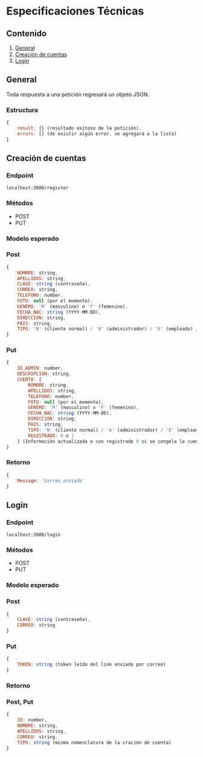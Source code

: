 # Especificaciones Técnicas

## Contenido
1. [General](#general)
2. [Creación de cuentas](#creacion_cuentas)
3. [Login](#login)


<a id="general"></a>
## General
Toda respuesta a una petición regresará un objeto JSON.
### Estructura
```javascript
{
    result: {} (resultado exitoso de la petición),
    errors: [] (de existir algún error, se agregará a la lista)
} 
```

<a id="creacion_cuentas"></a>
## Creación de cuentas

### Endpoint

```
localhost:3000/register
```

### Métodos
- POST
- PUT

### Modelo esperado
### Post
```javascript
{
    NOMBRE: string,
    APELLIDOS: string,
    CLAVE: string (contraseña),
    CORREO: string,
    TELEFONO: number,
    FOTO: null (por el momento),
    GENERO: 'M' (masculino) o 'F' (femenino),
    FECHA_NAC: string (YYYY-MM-DD),
    DIRECCION: string,
    PAIS: string,
    TIPO: 'N' (cliente normal) / 'A' (administrador) / 'E' (empleado) / 'P' (cliente premium)
} 
```
### Put
```javascript
{
    ID_ADMIN: number,
    DESCRIPCION: string,
    CUENTA: {
        NOMBRE: string,
        APELLIDOS: string,
        TELEFONO: number,
        FOTO: null (por el momento),
        GENERO: 'M' (masculino) o 'F' (femenino),
        FECHA_NAC: string (YYYY-MM-DD),
        DIRECCION: string,
        PAIS: string,
        TIPO: 'N' (cliente normal) / 'A' (administrador) / 'E' (empleado) / 'P' (cliente premium)
        REGISTRADO: 0 o 1
    } (Información actualizada o con registrado 0 si se congela la cuenta)
} 
```

### Retorno

```javascript
{
    Message: 'Correo enviado'
} 
```
<a id="login"></a>
## Login

### Endpoint

```
localhost:3000/login
```

### Métodos
- POST
- PUT

### Modelo esperado
### Post
```javascript
{
    CLAVE: string (contraseña),
    CORREO: string
} 
```
### Put
```javascript
{
    TOKEN: string (token leído del link enviado por correo)
} 
```

### Retorno
### Post, Put

```javascript
{
    ID: number,
    NOMBRE: string,
    APELLIDOS: string,
    CORREO: string,
    TIPO: string (misma nomenclatura de la cración de cuenta)
} 
```